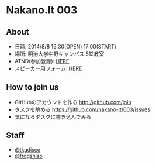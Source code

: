 # Nakano.lt 003
## About
- 日時: 2014/8/8 16:30(OPEN) 17:00(START)
- 場所: 明治大学中野キャンパス 512教室
- ATND(参加登録): [HERE](http://t.co/7Dg21DAvrR)
- スピーカー用フォーム: [HERE](https://docs.google.com/forms/d/11W_fQU8YqzfzNzGzlika1I5Nuxr_aExyXcAzWfZt-iI/viewform#start=openform)

## How to join us
- GitHubのアカウントを作る http://github.com/join
- タスクを眺める https://github.com/nakano-lt/003/issues
- 気になるタスクに書き込んでみる

## Staff
- [@tkgdisco](http://twitter.com/tkgdisco/)
- [@frogshiso](http://twitter.com/frogshiso/)
